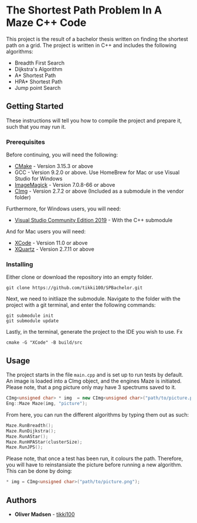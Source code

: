 # The Shortest Path Problem In A Maze C++ Code

This project is the result of a bachelor thesis written on finding the shortest path on a grid.  The project is written in C++ and includes the following algorithms:

* Breadth First Search
* Dijkstra's Algorithm
* A* Shortest Path
* HPA* Shortest Path
* Jump point Search


## Getting Started

These instructions will tell you how to compile the project and prepare it, such that you may run it.

### Prerequisites
Before continuing, you will need the following:

* [CMake](https://cmake.org/download/) - Version 3.15.3 or above
* GCC - Version 9.2.0 or above. Use HomeBrew for Mac or use Visual Studio for Windows
* [ImageMagick](https://imagemagick.org/script/download.php) - Version 7.0.8-66 or above
* [CImg](http://cimg.eu/download.shtml) - Version 2.7.2 or above (Included as a submodule in the vendor folder)

Furthermore, for Windows users, you will need:

* [Visual Studio Community Edition 2019](https://visualstudio.microsoft.com/downloads/) - With the C++ submodule

And for Mac users you will need:

* [XCode](https://apps.apple.com/dk/app/xcode/id497799835?l=da&mt=12) - Version 11.0 or above
* [XQuartz](https://www.xquartz.org/) - Version 2.7.11 or above 

### Installing

Either clone or download the repository into an empty folder.

```git
git clone https://github.com/tikki100/SPBachelor.git
```

Next, we need to initliaze the submodule. Navigate to the folder with the project with a git terminal, and enter the following commands:

```
git submodule init
git submodule update
```

Lastly, in the terminal, generate the project to the IDE you wish to use. Fx

```
cmake -G "XCode" -B build/src
```


## Usage

The project starts in the file `main.cpp` and is set up to run tests by default. An image is loaded into a CImg object, and the engines Maze is initiated. Please note, that a png picture only may have 3 spectrums saved to it.

```C++
CImg<unsigned char> * img  = new CImg<unsigned char>("path/to/picture.png");
Eng::Maze Maze(img, "picture");
```

From here, you can run the different algorithms by typing them out as such:

```C++
Maze.RunBreadth();
Maze.RunDijkstra();
Maze.RunAStar();
Maze.RunHPAStar(clusterSize);
Maze.RunJPS();
```

Please note, that once a test has been run, it colours the path. Therefore, you will have to reinstansiate the picture before running a new algorithm. This can be done by doing:

```C++
* img = CImg<unsigned char>("path/to/picture.png");
```


## Authors

* **Oliver Madsen** - [tikki100](https://github.com/tikki100)
